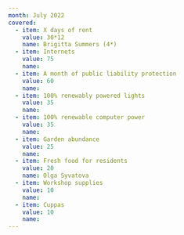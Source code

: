 ```yaml
---
month: July 2022
covered:
  - item: X days of rent
    value: 30*12
    name: Brigitta Summers (4*)
  - item: Internets
    value: 75
    name: 
  - item: A month of public liability protection
    value: 60
    name: 
  - item: 100% renewably powered lights
    value: 35
    name: 
  - item: 100% renewable computer power
    value: 35
    name: 
  - item: Garden abundance
    value: 25
    name: 
  - item: Fresh food for residents
    value: 20
    name: Olga Syvatova
  - item: Workshop supplies
    value: 10
    name: 
  - item: Cuppas
    value: 10
    name: 
---
```

